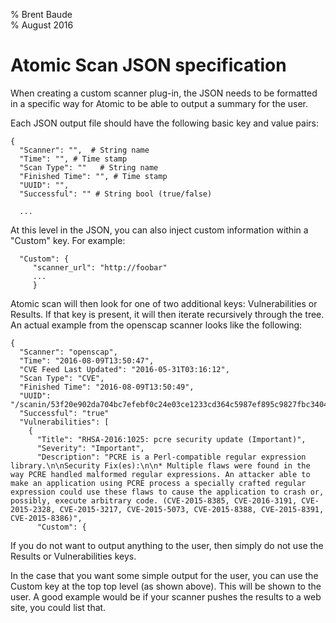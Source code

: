 % Brent Baude   
% August 2016 

# Atomic Scan JSON specification
 
When creating a custom scanner plug-in, the JSON needs to be formatted in a specific
way for Atomic to be able to output a summary for the user.

Each JSON output file should have the following basic key and value pairs:

```
{
  "Scanner": "",  # String name
  "Time": "", # Time stamp
  "Scan Type": ""   # String name
  "Finished Time": "", # Time stamp
  "UUID": "", 
  "Successful": "" # String bool (true/false)

  ...
```
At this level in the JSON, you can also inject custom information within a "Custom" key.  For example:

```
  "Custom": {
     "scanner_url": "http://foobar"
     ...
     }
```

Atomic scan will then look for one of two additional keys: Vulnerabilities or Results.  If that key
is present, it will then iterate recursively through the tree. An actual example from the openscap
scanner looks like the following:

```
{
  "Scanner": "openscap",
  "Time": "2016-08-09T13:50:47",
  "CVE Feed Last Updated": "2016-05-31T03:16:12",
  "Scan Type": "CVE",
  "Finished Time": "2016-08-09T13:50:49",
  "UUID": "/scanin/53f20e902da704bc7efebf0c24e03ce1233cd364c5987ef895c9827fbc340474",
  "Successful": "true"
  "Vulnerabilities": [
    {
      "Title": "RHSA-2016:1025: pcre security update (Important)",
      "Severity": "Important",
      "Description": "PCRE is a Perl-compatible regular expression library.\n\nSecurity Fix(es):\n\n* Multiple flaws were found in the way PCRE handled malformed regular expressions. An attacker able to make an application using PCRE process a specially crafted regular expression could use these flaws to cause the application to crash or, possibly, execute arbitrary code. (CVE-2015-8385, CVE-2016-3191, CVE-2015-2328, CVE-2015-3217, CVE-2015-5073, CVE-2015-8388, CVE-2015-8391, CVE-2015-8386)",
      "Custom": {

```

If you do not want to output anything to the user, then simply do not use the Results or Vulnerabilities
keys.

In the case that you want some simple output for the user, you can use the Custom key at the top
top level (as shown above).  This will be shown to the user.  A good example would be if your 
scanner pushes the results to a web site, you could list that.

